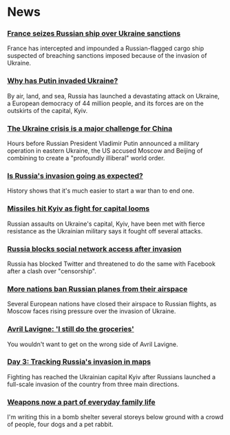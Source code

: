 # News
### [France seizes Russian ship over Ukraine sanctions](https://www.bbc.com/news/world-europe-60539119)
France has intercepted and impounded a Russian-flagged cargo ship suspected of breaching sanctions imposed because of the invasion of Ukraine. 
### [Why has Putin invaded Ukraine?](https://www.bbc.com/news/world-europe-56720589)
By air, land, and sea, Russia has launched a devastating attack on Ukraine, a European democracy of 44 million people, and its forces are on the outskirts of the capital, Kyiv. 
### [The Ukraine crisis is a major challenge for China](https://www.bbc.com/news/world-asia-china-60492134)
Hours before Russian President Vladimir Putin announced a military operation in eastern Ukraine, the US accused Moscow and Beijing of combining to create a "profoundly illiberal" world order. 
### [Is Russia's invasion going as expected?](https://www.bbc.com/news/world-europe-60539113)
History shows that it's much easier to start a war than to end one. 
### [Missiles hit Kyiv as fight for capital looms](https://www.bbc.com/news/world-europe-60534959)
Russian assaults on Ukraine's capital, Kyiv, have been met with fierce resistance as the Ukrainian military says it fought off several attacks. 
### [Russia blocks social network access after invasion](https://www.bbc.com/news/technology-60533083)
Russia has blocked Twitter and threatened to do the same with Facebook after a clash over "censorship".
### [More nations ban Russian planes from their airspace](https://www.bbc.com/news/world-europe-60539303)
Several European nations have closed their airspace to Russian flights, as Moscow faces rising pressure over the invasion of Ukraine.
### [Avril Lavigne: 'I still do the groceries'](https://www.bbc.com/news/entertainment-arts-60496710)
You wouldn't want to get on the wrong side of Avril Lavigne.
### [Day 3: Tracking Russia's invasion in maps](https://www.bbc.com/news/world-europe-60506682)
Fighting has reached the Ukrainian capital Kyiv after Russians launched a full-scale invasion of the country from three main directions.
### [Weapons now a part of everyday family life](https://www.bbc.com/news/world-europe-60534641)
I'm writing this in a bomb shelter several storeys below ground with a crowd of people, four dogs and a pet rabbit.
